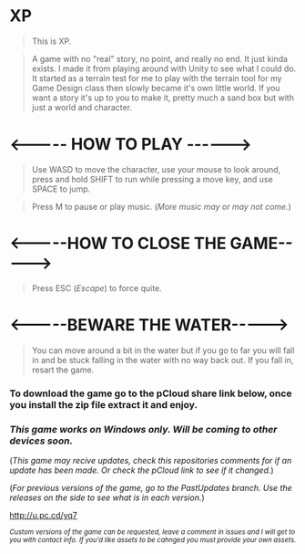 # XP

>This is XP. 

>A game with no "real" story, no point, and really no end. It just kinda exists. I made it from playing around with Unity to see what I could do. It started as a terrain test for me to play with the terrain tool for my Game Design class then slowly became it's own little world. If you want a story it's up to you to make it, pretty much a sand box but with just a world and character.


# <----- HOW TO PLAY ------>

>Use WASD to move the character, use your mouse to look around, press and hold SHIFT to run while pressing a move key, and use SPACE to jump.

>Press M to pause or play music. (_More music may or may not come._)

# <-----HOW TO CLOSE THE GAME----->

>Press ESC (_Escape_) to force quite.

# <-----BEWARE THE WATER----->

>You can move around a bit in the water but if you go to far you will fall in and be stuck falling in the water with no way back out. If you fall in, resart the game.

### To download the game go to the pCloud share link below, once you install the zip file extract it and enjoy. 
### *This game works on Windows only. Will be coming to other devices soon.*

(_This game may recive updates, check this repositories comments for if an update has been made. Or check the pCloud link to see if it changed._)

(_For previous versions of the game, go to the PastUpdates branch. Use the releases on the side to see what is in each version._)

http://u.pc.cd/yq7

_<sub>Custom versions of the game can be requested, leave a comment in issues and I will get to you with contact info.  If you'd like assets to be cahnged you must provide your own assets.</sub>_
